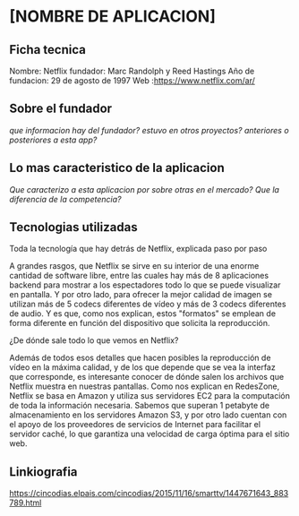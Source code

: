 # [NOMBRE DE APLICACION]

## Ficha tecnica

Nombre: Netflix
fundador: Marc Randolph y Reed Hastings
Año de fundacion: 29 de agosto de 1997 
 Web :https://www.netflix.com/ar/


## Sobre el fundador

*que informacion hay del fundador?*
*estuvo en otros proyectos? anteriores o posteriores a esta app?*

## Lo mas caracteristico de la aplicacion

*Que caracterizo a esta aplicacion por sobre otras en el mercado?*
*Que la diferencia de la competencia?*

## Tecnologias utilizadas
Toda la tecnología que hay detrás de Netflix, explicada paso por paso

A grandes rasgos, que Netflix se sirve en su interior de una enorme cantidad de software libre, entre las cuales hay más de 8 aplicaciones backend para mostrar a los espectadores todo lo que se puede visualizar en pantalla. Y por otro lado, para ofrecer la mejor calidad de imagen se utilizan más de 5 codecs diferentes de vídeo y más de 3 codecs diferentes de audio. Y es que, como nos explican, estos "formatos" se emplean de forma diferente en función del dispositivo que solicita la reproducción.

¿De dónde sale todo lo que vemos en Netflix?

Además de todos esos detalles que hacen posibles la reproducción de vídeo en la máxima calidad, y de los que depende que se vea la interfaz que corresponde, es interesante conocer de dónde salen los archivos que Netflix muestra en nuestras pantallas. Como nos explican en RedesZone, Netflix se basa en Amazon y utiliza sus servidores EC2 para la computación de toda la información necesaria. Sabemos que superan 1 petabyte de almacenamiento en los servidores Amazon S3, y por otro lado cuentan con el apoyo de los proveedores de servicios de Internet para facilitar el servidor caché, lo que garantiza una velocidad de carga óptima para el sitio web.

## Linkiografia

https://cincodias.elpais.com/cincodias/2015/11/16/smarttv/1447671643_883789.html
